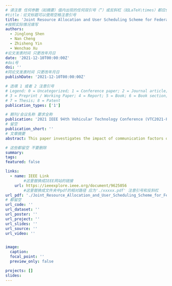 ```yaml
---
# 请注意 任何参数（如摘要）值内出现的任何双引号（“）或反斜杠（如LaTeX\times）都应使用反斜杠（\）进行转义。例如，符号“和LaTeX text\times分别变为\”和\\times。有关详细信息，请参阅YAML或TOML文档。
#title：论文标题可以使用空格注意引号
title: 'Joint Resource Allocation and User Scheduling Scheme for Federated Learning'
#按照实际情况填写
authors:
  - Jinglong Shen
  - Nan Cheng
  - Zhisheng Yin
  - Wenchao Xu
#论文发表时间 只更改年月日
date: '2021-12-10T00:00:00Z'
#doi号
doi: ''
#同论文发表时间 只更改年月日
publishDate: '2021-12-10T00:00:00Z'

# 选填 1 或者 2 注意引号
# Legend: 0 = Uncategorized; 1 = Conference paper; 2 = Journal article;
# 3 = Preprint / Working Paper; 4 = Report; 5 = Book; 6 = Book section;
# 7 = Thesis; 8 = Patent
publication_types: ['1']

# 期刊/会议名称 要求全称
publication: '2021 IEEE 94th Vehicular Technology Conference (VTC2021-Fall)'
# 留空
publication_short: ''
# 文章摘要
abstract: This paper investigates the impact of communication factors on the convergence performance of federated learning(FL) in wireless networks. Considering the limited communication resources in wireless networks, it is difficult to schedule all users to participate in a comprehensive training and the convergence performance of training model relies much on the user scheduling scheme. To minimize the maximum update delay of user training, we propose a joint resource allocation and user scheduling scheme in this paper. Particularly, the user communication delay and user training results are jointly considered to dynamically schedule users and allocate communication resources .Simulation results show that the convergence time can be reduced by 41.6% compared with the random scheduling allocation scheme.

# 这些都留空 不要删除
summary:  
tags:
featured: false

links:
  - name: IEEE Link
        #这里替换成IEEE网站的链接
    url: https://ieeexplore.ieee.org/document/9625056
        #这里替换成文件夹中pdf的相对路径 应为'./xxxxx.pdf' 注意引号和反斜杠
url_pdf: './Joint_Resource_Allocation_and_User_Scheduling_Scheme_for_Federated_Learning.pdf'
# 都留空
url_code: ''
url_dataset: ''
url_poster: ''
url_project: ''
url_slides: ''
url_source: ''
url_video: ''


image:
  caption: 
  focal_point: ''
  preview_only: false

projects: []
slides:
---
```

